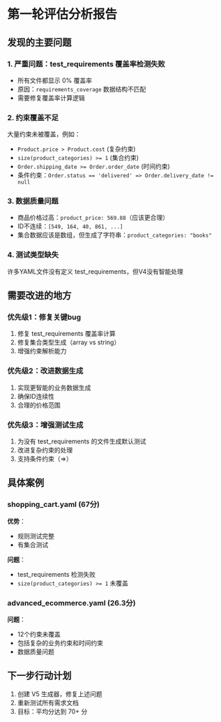 # 第一轮评估分析报告

## 发现的主要问题

### 1. 严重问题：test_requirements 覆盖率检测失败
- 所有文件都显示 0% 覆盖率
- 原因：`requirements_coverage` 数据结构不匹配
- 需要修复覆盖率计算逻辑

### 2. 约束覆盖不足
大量约束未被覆盖，例如：
- `Product.price > Product.cost` (复杂约束)
- `size(product_categories) >= 1` (集合约束)
- `Order.shipping_date >= Order.order_date` (时间约束)
- 条件约束：`Order.status == 'delivered' => Order.delivery_date != null`

### 3. 数据质量问题
- 商品价格过高：`product_price: 569.88`（应该更合理）
- ID不连续：`[549, 164, 40, 861, ...]`
- 集合数据应该是数组，但生成了字符串：`product_categories: "books"`

### 4. 测试类型缺失
许多YAML文件没有定义 test_requirements，但V4没有智能处理

## 需要改进的地方

### 优先级1：修复关键bug
1. 修复 test_requirements 覆盖率计算
2. 修复集合类型生成（array vs string）
3. 增强约束解析能力

### 优先级2：改进数据生成
1. 实现更智能的业务数据生成
2. 确保ID连续性
3. 合理的价格范围

### 优先级3：增强测试生成
1. 为没有 test_requirements 的文件生成默认测试
2. 改进复杂约束的处理
3. 支持条件约束（=>）

## 具体案例

### shopping_cart.yaml (67分)
**优势**：
- 规则测试完整
- 有集合测试

**问题**：
- test_requirements 检测失败
- `size(product_categories) >= 1` 未覆盖

### advanced_ecommerce.yaml (26.3分)
**问题**：
- 12个约束未覆盖
- 包括复杂的业务约束和时间约束
- 数据质量问题

## 下一步行动计划

1. 创建 V5 生成器，修复上述问题
2. 重新测试所有需求文档
3. 目标：平均分达到 70+ 分
